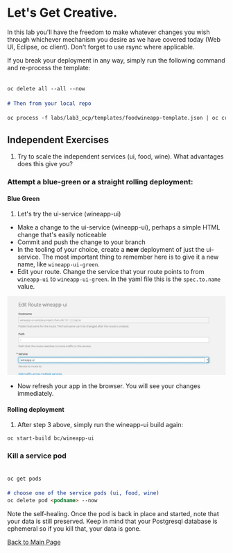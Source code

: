 # Let's Get Creative.

In this lab you'll have the freedom to make whatever changes you wish through whichever mechanism you desire as we have covered today (Web UI, Eclipse, oc client). Don't forget to use rsync where applicable.

If you break your deployment in any way, simply run the following command and re-process the template:
```markdown

oc delete all --all --now

# Then from your local repo

oc process -f labs/lab3_ocp/templates/foodwineapp-template.json | oc create -f -
```
## Independent Exercises
1. Try to scale the independent services (ui, food, wine). What advantages does this give you?

### Attempt a blue-green or a straight rolling deployment:

#### Blue Green
1. Let's try the ui-service (wineapp-ui)
* Make a change to the ui-service (wineapp-ui), perhaps a simple HTML change that's easily noticeable
* Commit and push the change to your branch
* In the tooling of your choice, create a __new__ deployment of just the ui-service. The most important thing to remember here is to give it a new name, like `wineapp-ui-green`.
* Edit your route. Change the service that your route points to from `wineapp-ui` to `wineapp-ui-green`. In the yaml file this is the `spec.to.name` value.

![Image](img/4_6.png)

* Now refresh your app in the browser. You will see your changes immediately.

#### Rolling deployment
1. After step 3 above, simply run the wineapp-ui build again:
```
oc start-build bc/wineapp-ui
```

### Kill a service pod
```markdown

oc get pods

# choose one of the service pods (ui, food, wine)
oc delete pod <podname> --now
```

Note the self-healing. Once the pod is back in place and started, note that your data is still preserved. Keep in mind that your Postgresql database is ephemeral so if you kill that, your data is gone.

[Back to Main Page](index.md)
